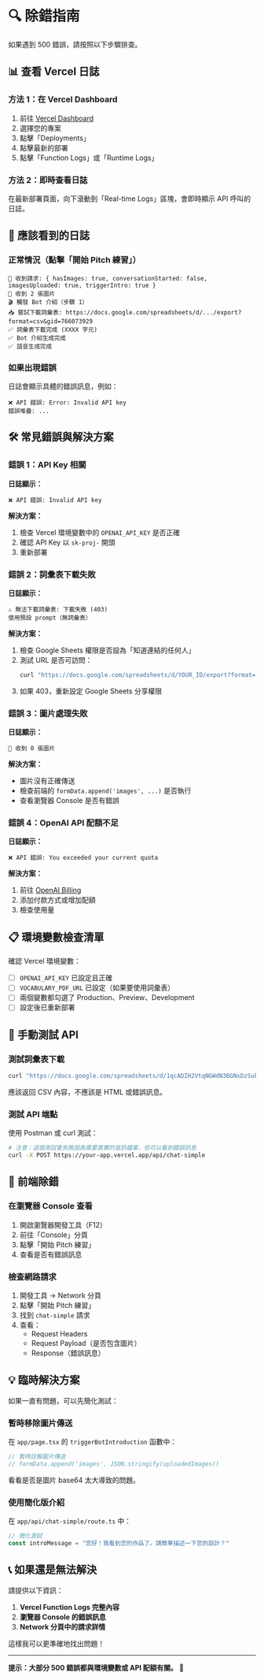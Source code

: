 # 🔍 除錯指南

如果遇到 500 錯誤，請按照以下步驟排查。

## 📊 查看 Vercel 日誌

### 方法 1：在 Vercel Dashboard

1. 前往 [Vercel Dashboard](https://vercel.com/dashboard)
2. 選擇您的專案
3. 點擊「Deployments」
4. 點擊最新的部署
5. 點擊「Function Logs」或「Runtime Logs」

### 方法 2：即時查看日誌

在最新部署頁面，向下滾動到「Real-time Logs」區塊，會即時顯示 API 呼叫的日誌。

## 🔎 應該看到的日誌

### 正常情況（點擊「開始 Pitch 練習」）

```
📨 收到請求: { hasImages: true, conversationStarted: false, imagesUploaded: true, triggerIntro: true }
📸 收到 2 張圖片
🎬 觸發 Bot 介紹（步驟 1）
📥 嘗試下載詞彙表: https://docs.google.com/spreadsheets/d/.../export?format=csv&gid=766073929
✅ 詞彙表下載完成 (XXXX 字元)
✅ Bot 介紹生成完成
✅ 語音生成完成
```

### 如果出現錯誤

日誌會顯示具體的錯誤訊息，例如：

```
❌ API 錯誤: Error: Invalid API key
錯誤堆疊: ...
```

## 🛠️ 常見錯誤與解決方案

### 錯誤 1：API Key 相關

**日誌顯示：**
```
❌ API 錯誤: Invalid API key
```

**解決方案：**
1. 檢查 Vercel 環境變數中的 `OPENAI_API_KEY` 是否正確
2. 確認 API Key 以 `sk-proj-` 開頭
3. 重新部署

### 錯誤 2：詞彙表下載失敗

**日誌顯示：**
```
⚠️ 無法下載詞彙表: 下載失敗 (403)
使用預設 prompt（無詞彙表）
```

**解決方案：**
1. 檢查 Google Sheets 權限是否設為「知道連結的任何人」
2. 測試 URL 是否可訪問：
   ```bash
   curl "https://docs.google.com/spreadsheets/d/YOUR_ID/export?format=csv&gid=766073929"
   ```
3. 如果 403，重新設定 Google Sheets 分享權限

### 錯誤 3：圖片處理失敗

**日誌顯示：**
```
📸 收到 0 張圖片
```

**解決方案：**
- 圖片沒有正確傳送
- 檢查前端的 `formData.append('images', ...)` 是否執行
- 查看瀏覽器 Console 是否有錯誤

### 錯誤 4：OpenAI API 配額不足

**日誌顯示：**
```
❌ API 錯誤: You exceeded your current quota
```

**解決方案：**
1. 前往 [OpenAI Billing](https://platform.openai.com/account/billing)
2. 添加付款方式或增加配額
3. 檢查使用量

## 📋 環境變數檢查清單

確認 Vercel 環境變數：

- [ ] `OPENAI_API_KEY` 已設定且正確
- [ ] `VOCABULARY_PDF_URL` 已設定（如果要使用詞彙表）
- [ ] 兩個變數都勾選了 Production、Preview、Development
- [ ] 設定後已重新部署

## 🧪 手動測試 API

### 測試詞彙表下載

```bash
curl "https://docs.google.com/spreadsheets/d/1qcADIH2VtqNGWdN3BGNxDzSukOJHtgrTr3biUHD-KQU/export?format=csv&gid=766073929"
```

應該返回 CSV 內容，不應該是 HTML 或錯誤訊息。

### 測試 API 端點

使用 Postman 或 curl 測試：

```bash
# 注意：這個測試會失敗因為需要真實的音訊檔案，但可以看到錯誤訊息
curl -X POST https://your-app.vercel.app/api/chat-simple
```

## 🔧 前端除錯

### 在瀏覽器 Console 查看

1. 開啟瀏覽器開發工具（F12）
2. 前往「Console」分頁
3. 點擊「開始 Pitch 練習」
4. 查看是否有錯誤訊息

### 檢查網路請求

1. 開發工具 → Network 分頁
2. 點擊「開始 Pitch 練習」
3. 找到 `chat-simple` 請求
4. 查看：
   - Request Headers
   - Request Payload（是否包含圖片）
   - Response（錯誤訊息）

## 💡 臨時解決方案

如果一直有問題，可以先簡化測試：

### 暫時移除圖片傳送

在 `app/page.tsx` 的 `triggerBotIntroduction` 函數中：

```javascript
// 暫時註解圖片傳送
// formData.append('images', JSON.stringify(uploadedImages))
```

看看是否是圖片 base64 太大導致的問題。

### 使用簡化版介紹

在 `app/api/chat-simple/route.ts` 中：

```javascript
// 簡化測試
const introMessage = "您好！我看到您的作品了。請簡單描述一下您的設計？"
```

## 📞 如果還是無法解決

請提供以下資訊：

1. **Vercel Function Logs 完整內容**
2. **瀏覽器 Console 的錯誤訊息**
3. **Network 分頁中的請求詳情**

這樣我可以更準確地找出問題！

---

**提示：大部分 500 錯誤都與環境變數或 API 配額有關。** 🔑

